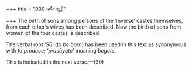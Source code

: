+++
title = "030 यथैव शूद्रो"

+++
The birth of sons among persons of the ‘inverse’ castes themselves, from
each other’s wives has been described. Now the birth of sons from women
of the four castes is described.

The verbal root ‘*Sū*’ (to *be born*) has been used in this text as
synonymous with to *produce*; ‘*prasūyate*’ moaning *begets*.

This is indicated in the next verse.—(30)


